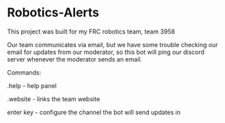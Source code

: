 # Robotics-Alerts

This project was built for my FRC robotics team, team 3958

Our team communicates via email, but we have some trouble checking our email for updates from our moderator, so this bot will ping our discord server whenever the moderator sends an email.

Commands:

.help - help panel

.website - links the team website

enter key - configure the channel the bot will send updates in
